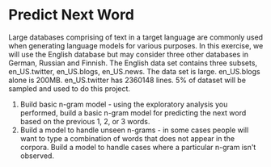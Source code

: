 # Predict Next Word
Large databases comprising of text in a target language are commonly used when generating language models for various purposes. In this exercise, we will use the English database but may consider three other databases in German, Russian and Finnish. The English data set contains three subsets, en_US.twitter, en_US.blogs, en_US.news. The data set is large. en_US.blogs alone is 200MB. en_US.twitter has 2360148 lines. 5% of dataset will be sampled and used to do this project. 

1.	Build basic n-gram model - using the exploratory analysis you performed, build a basic n-gram model for predicting the next word based on the previous 1, 2, or 3 words.
2.	Build a model to handle unseen n-grams - in some cases people will want to type a combination of words that does not appear in the corpora. Build a model to handle cases where a particular n-gram isn't observed.
